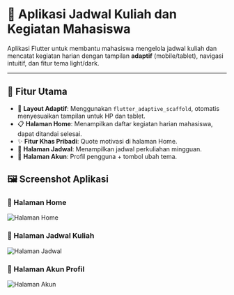 # 📅 Aplikasi Jadwal Kuliah dan Kegiatan Mahasiswa

Aplikasi Flutter untuk membantu mahasiswa mengelola jadwal kuliah dan mencatat kegiatan harian dengan tampilan **adaptif** (mobile/tablet), navigasi intuitif, dan fitur tema light/dark.

---

## 🚀 Fitur Utama

- 🔀 **Layout Adaptif**: Menggunakan `flutter_adaptive_scaffold`, otomatis menyesuaikan tampilan untuk HP dan tablet.
- 📋 **Halaman Home**: Menampilkan daftar kegiatan harian mahasiswa, dapat ditandai selesai.
- ✨ **Fitur Khas Pribadi**: Quote motivasi di halaman Home.
- 📆 **Halaman Jadwal**: Menampilkan jadwal perkuliahan mingguan.
- 👤 **Halaman Akun**: Profil pengguna + tombol ubah tema.

## 🖼 Screenshot Aplikasi

### 📍 Halaman Home
![Halaman Home](https://github.com/ihsap/UTS_PBM/tree/main/jadwalkuliahkegiatan/screenshots)

### 📍 Halaman Jadwal Kuliah
![Halaman Jadwal](https://github.com/ihsap/UTS_PBM/tree/main/jadwalkuliahkegiatan/screenshots)

### 📍 Halaman Akun Profil
![Halaman Akun](https://github.com/ihsap/UTS_PBM/tree/main/jadwalkuliahkegiatan/screenshots)
